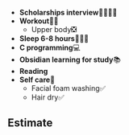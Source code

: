 - **Scholarships interview**👨🏻‍🎓✅
-  **Workout**💪🏻
	- Upper body❎
- **Sleep 6-8 hours**🛌🏻✅
- **C programming**💻
- **Obsidian learning for study**📚
- **Reading**
- **Self care**💖
	- Facial foam washing✅
	- Hair dry✅
## Estimate
